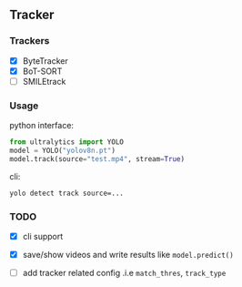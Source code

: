 ## Tracker

### Trackers
- [X] ByteTracker
- [X] BoT-SORT
- [ ] SMILEtrack

### Usage
python interface:
```python
from ultralytics import YOLO
model = YOLO("yolov8n.pt")
model.track(source="test.mp4", stream=True)
```

cli:
```bash
yolo detect track source=...
```

### TODO
- [X] cli support
- [X] save/show videos and write results like `model.predict()`
- [ ] add tracker related config .i.e `match_thres`, `track_type`

